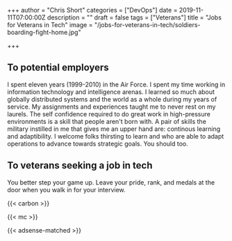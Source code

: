 +++
author = "Chris Short"
categories = ["DevOps"]
date = 2019-11-11T07:00:00Z
description = ""
draft = false
tags = ["Veterans"]
title = "Jobs for Veterans in Tech"
image = "/jobs-for-veterans-in-tech/soldiers-boarding-fight-home.jpg"

+++


## To potential employers

I spent eleven years (1999-2010) in the Air Force. I spent my time working in information technology and intelligence arenas. I learned so much about globally distributed systems and the world as a whole during my years of service. My assignments and experiences taught me to never rest on my laurels. The self confidence required to do great work in high-pressure environments is a skill that people aren't born with. A pair of skills the military instilled in me that gives me an upper hand are: continous learning and adaptibility. I welcome folks thirsting to learn and who are able to adapt operations to advance towards strategic goals. You should too.

## To veterans seeking a job in tech

You better step your game up. Leave your pride, rank, and medals at the door when you walk in for your interview.

{{< carbon >}}

{{< mc >}}

{{< adsense-matched >}}
